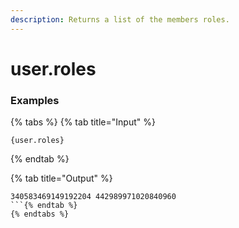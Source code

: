 ```yaml
---
description: Returns a list of the members roles.
---
```


# user.roles <user>

### Examples

{% tabs %}
{% tab title="Input" %}
```text
{user.roles}
```
{% endtab %}

{% tab title="Output" %}
```text
340583469149192204 442989971020840960
```{% endtab %}
{% endtabs %}